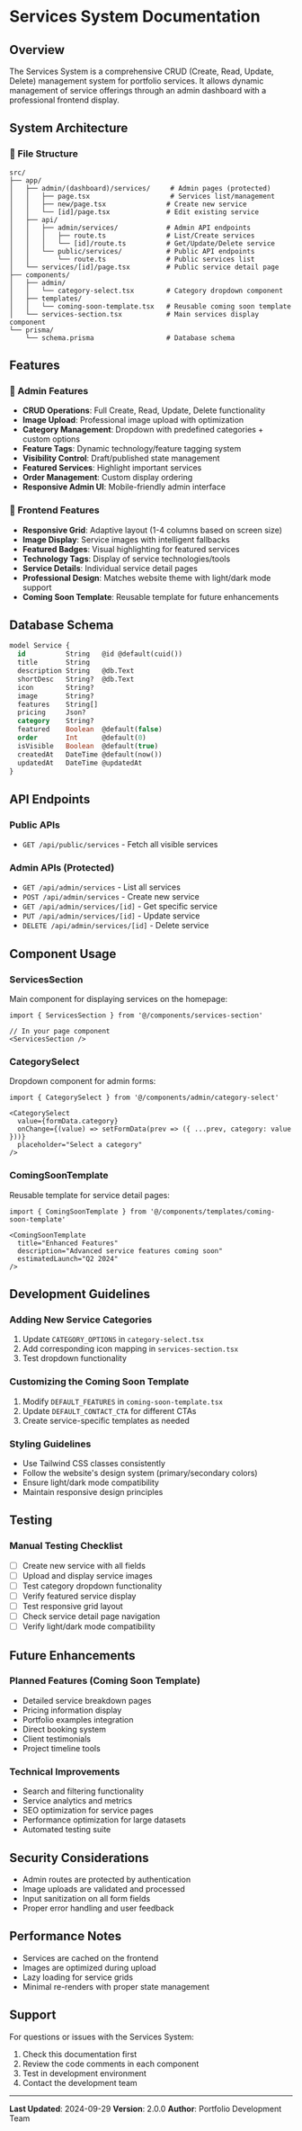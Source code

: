 # Services System Documentation

## Overview

The Services System is a comprehensive CRUD (Create, Read, Update, Delete) management system for portfolio services. It allows dynamic management of service offerings through an admin dashboard with a professional frontend display.

## System Architecture

### 📁 File Structure

```
src/
├── app/
│   ├── admin/(dashboard)/services/     # Admin pages (protected)
│   │   ├── page.tsx                    # Services list/management
│   │   ├── new/page.tsx               # Create new service
│   │   └── [id]/page.tsx              # Edit existing service
│   ├── api/
│   │   ├── admin/services/            # Admin API endpoints
│   │   │   ├── route.ts               # List/Create services
│   │   │   └── [id]/route.ts          # Get/Update/Delete service
│   │   └── public/services/           # Public API endpoints
│   │       └── route.ts               # Public services list
│   └── services/[id]/page.tsx         # Public service detail page
├── components/
│   ├── admin/
│   │   └── category-select.tsx        # Category dropdown component
│   ├── templates/
│   │   └── coming-soon-template.tsx   # Reusable coming soon template
│   └── services-section.tsx           # Main services display component
└── prisma/
    └── schema.prisma                  # Database schema
```

## Features

### 🔧 Admin Features
- **CRUD Operations**: Full Create, Read, Update, Delete functionality
- **Image Upload**: Professional image upload with optimization
- **Category Management**: Dropdown with predefined categories + custom options
- **Feature Tags**: Dynamic technology/feature tagging system
- **Visibility Control**: Draft/published state management
- **Featured Services**: Highlight important services
- **Order Management**: Custom display ordering
- **Responsive Admin UI**: Mobile-friendly admin interface

### 🎨 Frontend Features
- **Responsive Grid**: Adaptive layout (1-4 columns based on screen size)
- **Image Display**: Service images with intelligent fallbacks
- **Featured Badges**: Visual highlighting for featured services
- **Technology Tags**: Display of service technologies/tools
- **Service Details**: Individual service detail pages
- **Professional Design**: Matches website theme with light/dark mode support
- **Coming Soon Template**: Reusable template for future enhancements

## Database Schema

```sql
model Service {
  id          String   @id @default(cuid())
  title       String
  description String   @db.Text
  shortDesc   String?  @db.Text
  icon        String?
  image       String?
  features    String[]
  pricing     Json?
  category    String?
  featured    Boolean  @default(false)
  order       Int      @default(0)
  isVisible   Boolean  @default(true)
  createdAt   DateTime @default(now())
  updatedAt   DateTime @updatedAt
}
```

## API Endpoints

### Public APIs
- `GET /api/public/services` - Fetch all visible services

### Admin APIs (Protected)
- `GET /api/admin/services` - List all services
- `POST /api/admin/services` - Create new service
- `GET /api/admin/services/[id]` - Get specific service
- `PUT /api/admin/services/[id]` - Update service
- `DELETE /api/admin/services/[id]` - Delete service

## Component Usage

### ServicesSection
Main component for displaying services on the homepage:

```tsx
import { ServicesSection } from '@/components/services-section'

// In your page component
<ServicesSection />
```

### CategorySelect
Dropdown component for admin forms:

```tsx
import { CategorySelect } from '@/components/admin/category-select'

<CategorySelect
  value={formData.category}
  onChange={(value) => setFormData(prev => ({ ...prev, category: value }))}
  placeholder="Select a category"
/>
```

### ComingSoonTemplate
Reusable template for service detail pages:

```tsx
import { ComingSoonTemplate } from '@/components/templates/coming-soon-template'

<ComingSoonTemplate
  title="Enhanced Features"
  description="Advanced service features coming soon"
  estimatedLaunch="Q2 2024"
/>
```

## Development Guidelines

### Adding New Service Categories
1. Update `CATEGORY_OPTIONS` in `category-select.tsx`
2. Add corresponding icon mapping in `services-section.tsx`
3. Test dropdown functionality

### Customizing the Coming Soon Template
1. Modify `DEFAULT_FEATURES` in `coming-soon-template.tsx`
2. Update `DEFAULT_CONTACT_CTA` for different CTAs
3. Create service-specific templates as needed

### Styling Guidelines
- Use Tailwind CSS classes consistently
- Follow the website's design system (primary/secondary colors)
- Ensure light/dark mode compatibility
- Maintain responsive design principles

## Testing

### Manual Testing Checklist
- [ ] Create new service with all fields
- [ ] Upload and display service images
- [ ] Test category dropdown functionality
- [ ] Verify featured service display
- [ ] Test responsive grid layout
- [ ] Check service detail page navigation
- [ ] Verify light/dark mode compatibility

## Future Enhancements

### Planned Features (Coming Soon Template)
- Detailed service breakdown pages
- Pricing information display
- Portfolio examples integration
- Direct booking system
- Client testimonials
- Project timeline tools

### Technical Improvements
- Search and filtering functionality
- Service analytics and metrics
- SEO optimization for service pages
- Performance optimization for large datasets
- Automated testing suite

## Security Considerations

- Admin routes are protected by authentication
- Image uploads are validated and processed
- Input sanitization on all form fields
- Proper error handling and user feedback

## Performance Notes

- Services are cached on the frontend
- Images are optimized during upload
- Lazy loading for service grids
- Minimal re-renders with proper state management

## Support

For questions or issues with the Services System:
1. Check this documentation first
2. Review the code comments in each component
3. Test in development environment
4. Contact the development team

---

**Last Updated**: 2024-09-29
**Version**: 2.0.0
**Author**: Portfolio Development Team